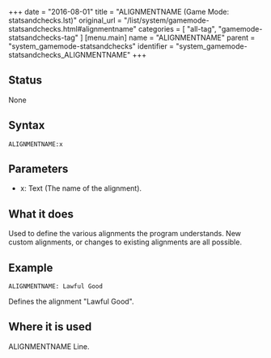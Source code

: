 +++
date = "2016-08-01"
title = "ALIGNMENTNAME (Game Mode: statsandchecks.lst)"
original_url = "/list/system/gamemode-statsandchecks.html#alignmentname"
categories = [ "all-tag", "gamemode-statsandchecks-tag" ]
[menu.main]
    name = "ALIGNMENTNAME"
    parent = "system_gamemode-statsandchecks"
    identifier = "system_gamemode-statsandchecks_ALIGNMENTNAME"
+++

## Status

None

## Syntax

`ALIGNMENTNAME:x`

## Parameters

-   x: Text (The name of the alignment).



What it does
------------

Used to define the various alignments the program understands. New
custom alignments, or changes to existing alignments are all possible.

Example
-------

`ALIGNMENTNAME: Lawful Good`

Defines the alignment "Lawful Good".

Where it is used
----------------

ALIGNMENTNAME Line.


